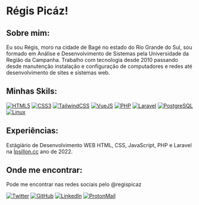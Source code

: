 # Régis Picáz!
## Sobre mim:

Eu sou Régis, moro na cidade de Bagé no estado do Rio Grande do Sul, sou formado em Análise e Desenvolvimento de Sistemas pela Universidade da Região da Campanha.
Trabalho com tecnologia desde 2010 passando desde manutenção instalação e configuração de computadores e redes até desenvolvimento de sites e sistemas web.

## Minhas Skils:

[![HTML5](https://img.shields.io/badge/html5-%23E34F26.svg?style=for-the-badge&logo=html5&logoColor=white)](https://developer.mozilla.org/pt-BR/docs/Learn/Getting_started_with_the_web/HTML_basics)
[![CSS3](https://img.shields.io/badge/css3-%231572B6.svg?style=for-the-badge&logo=css3&logoColor=white)](https://developer.mozilla.org/pt-BR/docs/Web/CSS)
[![TailwindCSS](https://img.shields.io/badge/Tailwind_CSS-38B2AC?style=for-the-badge&logo=tailwind-css&logoColor=white)](https://tailwindcss.com/)
[![VueJS](https://www.even3.com.br/actiontalents12/)](https://vuejs.org/)
[![PHP](https://img.shields.io/badge/php-%23777BB4.svg?style=for-the-badge&logo=php&logoColor=white)](https://www.php.net/manual/pt_BR/intro-whatis.php)
[![Laravel](https://img.shields.io/badge/laravel-%23FF2D20.svg?style=for-the-badge&logo=laravel&logoColor=white)](https://laravel.com/)
[![PostgreSQL](https://img.shields.io/badge/PostgreSQL-316192?style=for-the-badge&logo=postgresql&logoColor=white)](https://postgresql.org/)
[![Linux](https://img.shields.io/badge/Linux-FCC624?style=for-the-badge&logo=linux&logoColor=black)](https://www.linux.org/)

## Experiências:
Estágiário de Desenvolvimento WEB HTML, CSS, JavaScript, PHP e Laravel na [Ípsillon.cc](https://ipsillon.cc) ano de 2022.

## Onde me encontrar:
Pode me encontrar nas redes sociais pelo @regispicaz

[![Twitter](https://img.shields.io/badge/Twitter-1DA1F2?style=for-the-badge&logo=twitter&logoColor=white)](https://twitter.com/regispicaz) 
[![GitHub](https://img.shields.io/badge/GitHub-100000?style=for-the-badge&logo=github&logoColor=white)](https://github.com/regispicaz)
[![LinkedIn](https://img.shields.io/badge/LinkedIn-0077B5?style=for-the-badge&logo=linkedin&logoColor=white)](https://linkedin.com/in/regispicaz)
[![ProtonMail](https://img.shields.io/badge/ProtonMail-8B89CC?style=for-the-badge&logo=protonmail&logoColor=white)](mailto:registavares@protonmail.com)
